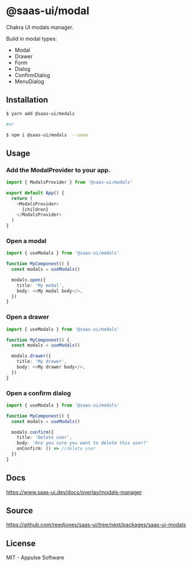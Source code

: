 # @saas-ui/modal

Chakra UI modals manager.

Build in modal types:

- Modal
- Drawer
- Form
- Dialog
- ConfirmDialog
- MenuDialog

## Installation

```sh
$ yarn add @saas-ui/modals

#or

$ npm i @saas-ui/modals  --save
```

## Usage

### Add the ModalProvider to your app.

```ts
import { ModalsProvider } from '@saas-ui/modals'

export default App() {
  return (
    <ModalsProvider>
      {children}
    </ModalsProvider>
  )
}
```

### Open a modal

```ts
import { useModals } from '@saas-ui/modals'

function MyComponent() {
  const modals = useModals()

  modals.open({
    title: 'My modal',
    body: <>My modal body</>,
  })
}
```

### Open a drawer

```ts
import { useModals } from '@saas-ui/modals'

function MyComponent() {
  const modals = useModals()

  modals.drawer({
    title: 'My drawer',
    body: <>My drawer body</>,
  })
}
```

### Open a confirm dialog

```ts
import { useModals } from '@saas-ui/modals'

function MyComponent() {
  const modals = useModals()

  modals.confirm({
    title: 'Delete user',
    body: 'Are you sure you want to delete this user?'
    onConfirm: () => //delete user
  })
}
```

## Docs

https://www.saas-ui.dev/docs/overlay/modals-manager

## Source

https://github.com/reedjones/saas-ui/tree/next/packages/saas-ui-modals

## License

MIT - Appulse Software
